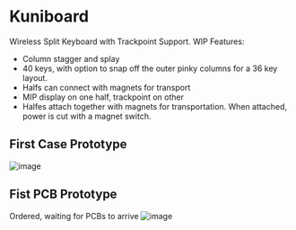 # Kuniboard
Wireless Split Keyboard with Trackpoint Support. WIP
Features:
* Column stagger and splay
* 40 keys, with option to snap off the outer pinky columns for a 36 key layout.
* Halfs can connect with magnets for transport
* MIP display on one half, trackpoint on other
* Halfes attach together with magnets for transportation. When attached, power is cut with a magnet switch.
  

## First Case Prototype
![image](https://github.com/tobiasarndt/NAME_TBD_Keyboard/assets/54204861/e0fc6622-9397-467f-a2e3-ba414f97932c)


## Fist PCB Prototype
Ordered, waiting for PCBs to arrive
![image](https://github.com/tobiasarndt/Kuniboard/assets/54204861/63e520da-cb51-4c15-9bf2-f47dad7dfdec)
